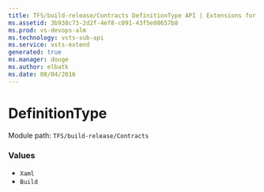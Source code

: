 ```yaml
---
title: TFS/build-release/Contracts DefinitionType API | Extensions for Visual Studio Team Services
ms.assetid: 3b938c73-2d2f-4ef8-c091-43f5e88657b8
ms.prod: vs-devops-alm
ms.technology: vsts-sub-api
ms.service: vsts-extend
generated: true
ms.manager: douge
ms.author: elbatk
ms.date: 08/04/2016
---
```


# DefinitionType

Module path: `TFS/build-release/Contracts`

### Values

* `Xaml` 
* `Build` 
